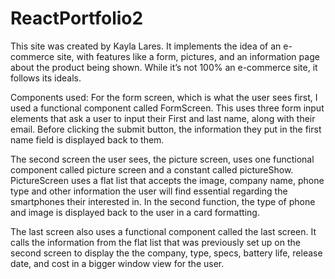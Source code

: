 # ReactPortfolio2
This site was created by Kayla Lares. It implements the idea of an e-commerce site, with features like a form, pictures, and an information page about the product being shown. While it’s not 100% an e-commerce site, it follows its ideals.

Components used: For the form screen, which is what the user sees first, I used a functional component called FormScreen. This uses three form input elements that ask a user to input their First and last name, along with their email. Before clicking the submit button, the information they put in the first name field is displayed back to them.

The second screen the user sees, the picture screen, uses one functional component called picture screen and a constant called pictureShow. PictureScreen uses a flat list that accepts the image, company name, phone type and other information the user will find essential regarding the smartphones their interested in. In the second function, the type of phone and image is displayed back to the user in a card formatting.

The last screen also uses a functional component called the last screen. It calls the information from the flat list that was previously set up on the second screen to display the the company, type, specs, battery life, release date, and cost in a bigger window view for the user.
